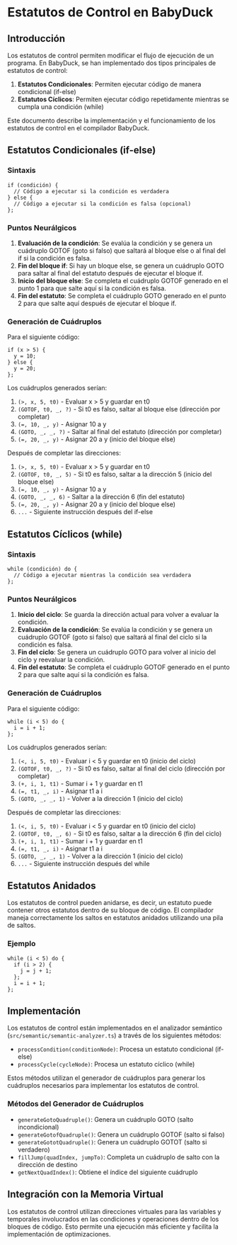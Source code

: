 # Estatutos de Control en BabyDuck

## Introducción

Los estatutos de control permiten modificar el flujo de ejecución de un programa. En BabyDuck, se han implementado dos tipos principales de estatutos de control:

1. **Estatutos Condicionales**: Permiten ejecutar código de manera condicional (if-else)
2. **Estatutos Cíclicos**: Permiten ejecutar código repetidamente mientras se cumpla una condición (while)

Este documento describe la implementación y el funcionamiento de los estatutos de control en el compilador BabyDuck.

## Estatutos Condicionales (if-else)

### Sintaxis

```babyduck
if (condición) {
  // Código a ejecutar si la condición es verdadera
} else {
  // Código a ejecutar si la condición es falsa (opcional)
};
```

### Puntos Neurálgicos

1. **Evaluación de la condición**: Se evalúa la condición y se genera un cuádruplo GOTOF (goto si falso) que saltará al bloque else o al final del if si la condición es falsa.
2. **Fin del bloque if**: Si hay un bloque else, se genera un cuádruplo GOTO para saltar al final del estatuto después de ejecutar el bloque if.
3. **Inicio del bloque else**: Se completa el cuádruplo GOTOF generado en el punto 1 para que salte aquí si la condición es falsa.
4. **Fin del estatuto**: Se completa el cuádruplo GOTO generado en el punto 2 para que salte aquí después de ejecutar el bloque if.

### Generación de Cuádruplos

Para el siguiente código:

```babyduck
if (x > 5) {
  y = 10;
} else {
  y = 20;
};
```

Los cuádruplos generados serían:

1. `(>, x, 5, t0)` - Evaluar x > 5 y guardar en t0
2. `(GOTOF, t0, _, ?)` - Si t0 es falso, saltar al bloque else (dirección por completar)
3. `(=, 10, _, y)` - Asignar 10 a y
4. `(GOTO, _, _, ?)` - Saltar al final del estatuto (dirección por completar)
5. `(=, 20, _, y)` - Asignar 20 a y (inicio del bloque else)

Después de completar las direcciones:

1. `(>, x, 5, t0)` - Evaluar x > 5 y guardar en t0
2. `(GOTOF, t0, _, 5)` - Si t0 es falso, saltar a la dirección 5 (inicio del bloque else)
3. `(=, 10, _, y)` - Asignar 10 a y
4. `(GOTO, _, _, 6)` - Saltar a la dirección 6 (fin del estatuto)
5. `(=, 20, _, y)` - Asignar 20 a y (inicio del bloque else)
6. `...` - Siguiente instrucción después del if-else

## Estatutos Cíclicos (while)

### Sintaxis

```babyduck
while (condición) do {
  // Código a ejecutar mientras la condición sea verdadera
};
```

### Puntos Neurálgicos

1. **Inicio del ciclo**: Se guarda la dirección actual para volver a evaluar la condición.
2. **Evaluación de la condición**: Se evalúa la condición y se genera un cuádruplo GOTOF (goto si falso) que saltará al final del ciclo si la condición es falsa.
3. **Fin del ciclo**: Se genera un cuádruplo GOTO para volver al inicio del ciclo y reevaluar la condición.
4. **Fin del estatuto**: Se completa el cuádruplo GOTOF generado en el punto 2 para que salte aquí si la condición es falsa.

### Generación de Cuádruplos

Para el siguiente código:

```babyduck
while (i < 5) do {
  i = i + 1;
};
```

Los cuádruplos generados serían:

1. `(<, i, 5, t0)` - Evaluar i < 5 y guardar en t0 (inicio del ciclo)
2. `(GOTOF, t0, _, ?)` - Si t0 es falso, saltar al final del ciclo (dirección por completar)
3. `(+, i, 1, t1)` - Sumar i + 1 y guardar en t1
4. `(=, t1, _, i)` - Asignar t1 a i
5. `(GOTO, _, _, 1)` - Volver a la dirección 1 (inicio del ciclo)

Después de completar las direcciones:

1. `(<, i, 5, t0)` - Evaluar i < 5 y guardar en t0 (inicio del ciclo)
2. `(GOTOF, t0, _, 6)` - Si t0 es falso, saltar a la dirección 6 (fin del ciclo)
3. `(+, i, 1, t1)` - Sumar i + 1 y guardar en t1
4. `(=, t1, _, i)` - Asignar t1 a i
5. `(GOTO, _, _, 1)` - Volver a la dirección 1 (inicio del ciclo)
6. `...` - Siguiente instrucción después del while

## Estatutos Anidados

Los estatutos de control pueden anidarse, es decir, un estatuto puede contener otros estatutos dentro de su bloque de código. El compilador maneja correctamente los saltos en estatutos anidados utilizando una pila de saltos.

### Ejemplo

```babyduck
while (i < 5) do {
  if (i > 2) {
    j = j + 1;
  };
  i = i + 1;
};
```

## Implementación

Los estatutos de control están implementados en el analizador semántico (`src/semantic/semantic-analyzer.ts`) a través de los siguientes métodos:

- `processCondition(conditionNode)`: Procesa un estatuto condicional (if-else)
- `processCycle(cycleNode)`: Procesa un estatuto cíclico (while)

Estos métodos utilizan el generador de cuádruplos para generar los cuádruplos necesarios para implementar los estatutos de control.

### Métodos del Generador de Cuádruplos

- `generateGotoQuadruple()`: Genera un cuádruplo GOTO (salto incondicional)
- `generateGotofQuadruple()`: Genera un cuádruplo GOTOF (salto si falso)
- `generateGototQuadruple()`: Genera un cuádruplo GOTOT (salto si verdadero)
- `fillJump(quadIndex, jumpTo)`: Completa un cuádruplo de salto con la dirección de destino
- `getNextQuadIndex()`: Obtiene el índice del siguiente cuádruplo

## Integración con la Memoria Virtual

Los estatutos de control utilizan direcciones virtuales para las variables y temporales involucrados en las condiciones y operaciones dentro de los bloques de código. Esto permite una ejecución más eficiente y facilita la implementación de optimizaciones.
